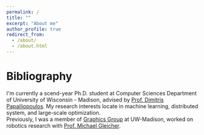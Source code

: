 ```yaml
---
permalink: /
title: ""
excerpt: "About me"
author_profile: true
redirect_from: 
  - /about/
  - /about.html
---
```


Bibliography
======
I'm currently a scend-year Ph.D. student at Computer Sciences Department of University of Wisconsin - Madison, advised by [Prof. Dimitris Papailiopoulos](http://papail.io/). My research interests locate in machine learning, distributed system, and large-scale optimization.  
Previously, I was a member of [Graphics Group](https://graphics.cs.wisc.edu/WP/) at UW-Madison, worked on robotics research with [Prof. Michael Gleicher](http://pages.cs.wisc.edu/~gleicher/).
